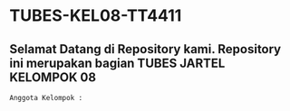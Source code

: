 # TUBES-KEL08-TT4411
## Selamat Datang di Repository kami. Repository ini merupakan bagian TUBES JARTEL KELOMPOK 08
`Anggota Kelompok :`
